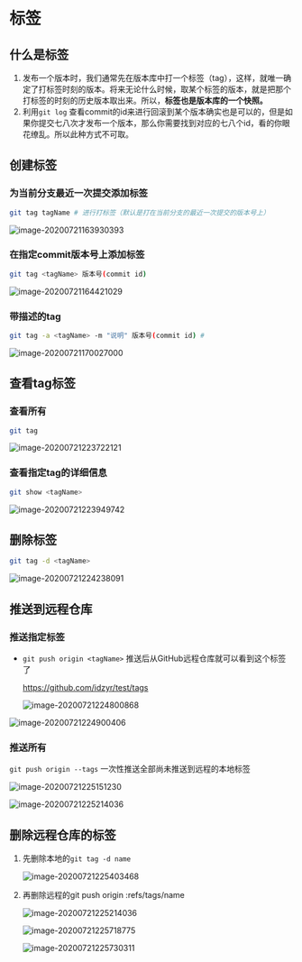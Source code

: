 # 标签

## 什么是标签

1. 发布一个版本时，我们通常先在版本库中打一个标签（tag），这样，就唯一确定了打标签时刻的版本。将来无论什么时候，取某个标签的版本，就是把那个打标签的时刻的历史版本取出来。所以，**标签也是版本库的一个快照。**
2. 利用`git log` 查看commit的id来进行回滚到某个版本确实也是可以的，但是如果你提交七八次才发布一个版本，那么你需要找到对应的七八个id，看的你眼花缭乱。所以此种方式不可取。

## 创建标签

### 为当前分支最近一次提交添加标签

```bash
git tag tagName # 进行打标签（默认是打在当前分支的最近一次提交的版本号上）
```

![image-20200721163930393](tag-images/image-20200721163930393-16501135581315.png)



### 在指定commit版本号上添加标签

```bash
git tag <tagName> 版本号(commit id)
```

![image-20200721164421029](tag-images/image-20200721164421029-16501136030906.png)

### 带描述的tag

```bash
git tag -a <tagName> -m "说明" 版本号(commit id) #
```

![image-20200721170027000](tag-images/image-20200721170027000-16501137204757.png)

## 查看tag标签

### 查看所有

```bash
git tag
```

![image-20200721223722121](tag-images/image-20200721223722121-16501138190008.png)

### 查看指定tag的详细信息

```bash
git show <tagName>
```

![image-20200721223949742](tag-images/image-20200721223949742-16501138459269.png)

## 删除标签

```bash
git tag -d <tagName>
```

![image-20200721224238091](tag-images/image-20200721224238091-165011386413910.png)



## 推送到远程仓库

### 推送指定标签

- `git push origin <tagName>` 推送后从GitHub远程仓库就可以看到这个标签了

  https://github.com/idzyr/test/tags

  ![image-20200721224800868](tag-images/image-20200721224800868-165011400509011.png)

![image-20200721224900406](tag-images/image-20200721224900406-165011401503212.png)

### 推送所有

`git push origin --tags` 一次性推送全部尚未推送到远程的本地标签

![image-20200721225151230](tag-images/image-20200721225151230-165011404497513.png)

![image-20200721225214036](tag-images/image-20200721225214036-165011405283814.png)



## 删除远程仓库的标签

1. 先删除本地的`git tag -d name`

   ![image-20200721225403468](tag-images/image-20200721225403468-165011413626415.png)

2. 再删除远程的git push origin :refs/tags/name

   ![image-20200721225214036](tag-images/image-20200721225214036-165011414881516.png)

   ![image-20200721225718775](tag-images/image-20200721225718775-165011416169417.png)

   ![image-20200721225730311](tag-images/image-20200721225730311-165011417217818.png)
